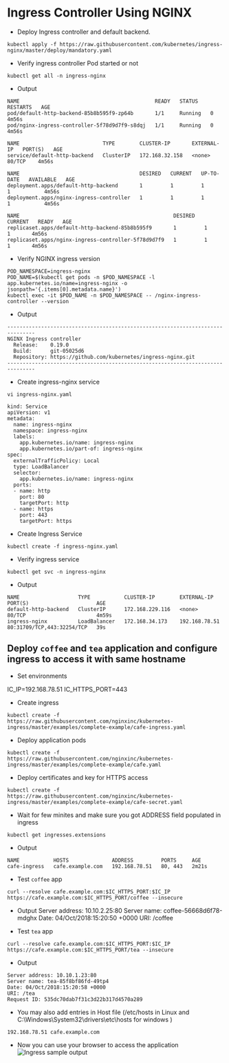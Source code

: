 # Ingress Controller Using NGINX

- Deploy Ingress controller and default backend. 
```
kubectl apply -f https://raw.githubusercontent.com/kubernetes/ingress-nginx/master/deploy/mandatory.yaml
```
- Verify ingress controller Pod started or not 
```
kubectl get all -n ingress-nginx
```
- Output
```
NAME                                            READY   STATUS    RESTARTS   AGE
pod/default-http-backend-85b8b595f9-zp64b       1/1     Running   0          4m56s
pod/nginx-ingress-controller-5f78d9d7f9-s8dqj   1/1     Running   0          4m56s

NAME                           TYPE        CLUSTER-IP       EXTERNAL-IP   PORT(S)   AGE
service/default-http-backend   ClusterIP   172.168.32.158   <none>        80/TCP    4m56s

NAME                                       DESIRED   CURRENT   UP-TO-DATE   AVAILABLE   AGE
deployment.apps/default-http-backend       1         1         1            1           4m56s
deployment.apps/nginx-ingress-controller   1         1         1            1           4m56s

NAME                                                  DESIRED   CURRENT   READY   AGE
replicaset.apps/default-http-backend-85b8b595f9       1         1         1       4m56s
replicaset.apps/nginx-ingress-controller-5f78d9d7f9   1         1         1       4m56s

```
- Verify NGINX  ingress version 
```
POD_NAMESPACE=ingress-nginx
POD_NAME=$(kubectl get pods -n $POD_NAMESPACE -l app.kubernetes.io/name=ingress-nginx -o jsonpath='{.items[0].metadata.name}')
kubectl exec -it $POD_NAME -n $POD_NAMESPACE -- /nginx-ingress-controller --version
```
- Output
```
-------------------------------------------------------------------------------
NGINX Ingress controller
  Release:    0.19.0
  Build:      git-05025d6
  Repository: https://github.com/kubernetes/ingress-nginx.git
-------------------------------------------------------------------------------
```
- Create ingress-nginx service 

```
vi ingress-nginx.yaml
```

```
kind: Service
apiVersion: v1
metadata:
  name: ingress-nginx
  namespace: ingress-nginx
  labels:
    app.kubernetes.io/name: ingress-nginx
    app.kubernetes.io/part-of: ingress-nginx
spec:
  externalTrafficPolicy: Local
  type: LoadBalancer
  selector:
    app.kubernetes.io/name: ingress-nginx
  ports:
  - name: http
    port: 80
    targetPort: http
  - name: https
    port: 443
    targetPort: https
```
- Create Ingress Service
```
kubectl create -f ingress-nginx.yaml
```

- Verify ingress service 

```
kubectl get svc -n ingress-nginx
```

- Output 

```
NAME                   TYPE           CLUSTER-IP        EXTERNAL-IP     PORT(S)                      AGE
default-http-backend   ClusterIP      172.168.229.116   <none>          80/TCP                       4m59s
ingress-nginx          LoadBalancer   172.168.34.173    192.168.78.51   80:31709/TCP,443:32254/TCP   39s
```

## Deploy `coffee` and `tea` application and configure ingress to access it with same hostname

- Set environments 

IC_IP=192.168.78.51
IC_HTTPS_PORT=443

- Create ingress 
```
kubectl create -f https://raw.githubusercontent.com/nginxinc/kubernetes-ingress/master/examples/complete-example/cafe-ingress.yaml
```
- Deploy application pods 
```
kubectl create -f  https://raw.githubusercontent.com/nginxinc/kubernetes-ingress/master/examples/complete-example/cafe.yaml
```
- Deploy certificates and key for HTTPS access 
```
kubectl create -f  https://raw.githubusercontent.com/nginxinc/kubernetes-ingress/master/examples/complete-example/cafe-secret.yaml
```
- Wait for few minites and make sure you got ADDRESS field populated in ingress 
```
kubectl get ingresses.extensions
```
- Output
```
NAME           HOSTS              ADDRESS         PORTS     AGE
cafe-ingress   cafe.example.com   192.168.78.51   80, 443   2m21s
```
- Test `coffee` app

```
curl --resolve cafe.example.com:$IC_HTTPS_PORT:$IC_IP https://cafe.example.com:$IC_HTTPS_PORT/coffee --insecure
```
- Output 
Server address: 10.10.2.25:80
Server name: coffee-56668d6f78-mdghx
Date: 04/Oct/2018:15:20:50 +0000
URI: /coffee

- Test `tea` app 

```
curl --resolve cafe.example.com:$IC_HTTPS_PORT:$IC_IP https://cafe.example.com:$IC_HTTPS_PORT/tea --insecure
```
- Output 
```
Server address: 10.10.1.23:80
Server name: tea-85f8bf86fd-49tp4
Date: 04/Oct/2018:15:20:58 +0000
URI: /tea
Request ID: 535dc70dab7f31c3d22b317d4570a289
```

- You may also add entries in Host file (/etc/hosts in Linux and C:\Windows\System32\drivers\etc\hosts for windows )
```
192.168.78.51 cafe.example.com
```
- Now you can use your browser to access the application 
![Ingress sample output]()
